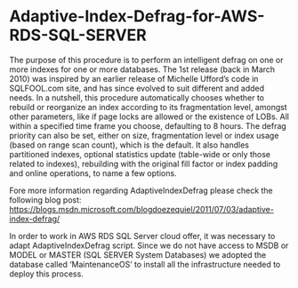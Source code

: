 # Adaptive-Index-Defrag-for-AWS-RDS-SQL-SERVER

The purpose of this procedure is to perform an intelligent defrag on one or more indexes for one or more databases. 
The 1st release (back in March 2010) was inspired by an earlier release of Michelle Ufford’s code in SQLFOOL.com site, and has since evolved to suit different and added needs. In a nutshell, this procedure automatically chooses whether to rebuild or reorganize an index according to its fragmentation level, amongst other parameters, like if page locks are allowed or the existence of LOBs. All within a specified time frame you choose, defaulting to 8 hours. The defrag priority can also be set, either on size, fragmentation level or index usage (based on range scan count), which is the default. It also handles partitioned indexes, optional statistics update (table-wide or only those related to indexes), rebuilding with the original fill factor or index padding and online operations, to name a few options. 

Fore more information regarding AdaptiveIndexDefrag please check the following blog post: https://blogs.msdn.microsoft.com/blogdoezequiel/2011/07/03/adaptive-index-defrag/

In order to work in AWS RDS SQL Server cloud offer, it was necessary to adapt AdaptiveIndexDefrag script.
Since we do not have access to MSDB or MODEL or MASTER (SQL SERVER System Databases) we adopted the database called ‘MaintenanceOS’ to install all the infrastructure needed to deploy this 
process.
